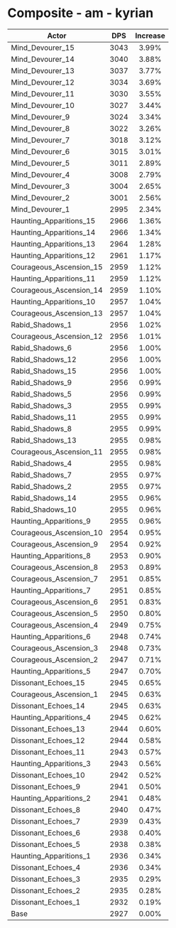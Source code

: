 # Composite - am - kyrian
| Actor | DPS | Increase |
|---|:---:|:---:|
|Mind_Devourer_15|3043|3.99%|
|Mind_Devourer_14|3040|3.88%|
|Mind_Devourer_13|3037|3.77%|
|Mind_Devourer_12|3034|3.69%|
|Mind_Devourer_11|3030|3.55%|
|Mind_Devourer_10|3027|3.44%|
|Mind_Devourer_9|3024|3.34%|
|Mind_Devourer_8|3022|3.26%|
|Mind_Devourer_7|3018|3.12%|
|Mind_Devourer_6|3015|3.01%|
|Mind_Devourer_5|3011|2.89%|
|Mind_Devourer_4|3008|2.79%|
|Mind_Devourer_3|3004|2.65%|
|Mind_Devourer_2|3001|2.56%|
|Mind_Devourer_1|2995|2.34%|
|Haunting_Apparitions_15|2966|1.36%|
|Haunting_Apparitions_14|2966|1.34%|
|Haunting_Apparitions_13|2964|1.28%|
|Haunting_Apparitions_12|2961|1.17%|
|Courageous_Ascension_15|2959|1.12%|
|Haunting_Apparitions_11|2959|1.12%|
|Courageous_Ascension_14|2959|1.10%|
|Haunting_Apparitions_10|2957|1.04%|
|Courageous_Ascension_13|2957|1.04%|
|Rabid_Shadows_1|2956|1.02%|
|Courageous_Ascension_12|2956|1.01%|
|Rabid_Shadows_6|2956|1.00%|
|Rabid_Shadows_12|2956|1.00%|
|Rabid_Shadows_15|2956|1.00%|
|Rabid_Shadows_9|2956|0.99%|
|Rabid_Shadows_5|2956|0.99%|
|Rabid_Shadows_3|2955|0.99%|
|Rabid_Shadows_11|2955|0.99%|
|Rabid_Shadows_8|2955|0.99%|
|Rabid_Shadows_13|2955|0.98%|
|Courageous_Ascension_11|2955|0.98%|
|Rabid_Shadows_4|2955|0.98%|
|Rabid_Shadows_7|2955|0.97%|
|Rabid_Shadows_2|2955|0.97%|
|Rabid_Shadows_14|2955|0.96%|
|Rabid_Shadows_10|2955|0.96%|
|Haunting_Apparitions_9|2955|0.96%|
|Courageous_Ascension_10|2954|0.95%|
|Courageous_Ascension_9|2954|0.92%|
|Haunting_Apparitions_8|2953|0.90%|
|Courageous_Ascension_8|2953|0.89%|
|Courageous_Ascension_7|2951|0.85%|
|Haunting_Apparitions_7|2951|0.85%|
|Courageous_Ascension_6|2951|0.83%|
|Courageous_Ascension_5|2950|0.80%|
|Courageous_Ascension_4|2949|0.75%|
|Haunting_Apparitions_6|2948|0.74%|
|Courageous_Ascension_3|2948|0.73%|
|Courageous_Ascension_2|2947|0.71%|
|Haunting_Apparitions_5|2947|0.70%|
|Dissonant_Echoes_15|2945|0.65%|
|Courageous_Ascension_1|2945|0.63%|
|Dissonant_Echoes_14|2945|0.63%|
|Haunting_Apparitions_4|2945|0.62%|
|Dissonant_Echoes_13|2944|0.60%|
|Dissonant_Echoes_12|2944|0.58%|
|Dissonant_Echoes_11|2943|0.57%|
|Haunting_Apparitions_3|2943|0.56%|
|Dissonant_Echoes_10|2942|0.52%|
|Dissonant_Echoes_9|2941|0.50%|
|Haunting_Apparitions_2|2941|0.48%|
|Dissonant_Echoes_8|2940|0.47%|
|Dissonant_Echoes_7|2939|0.43%|
|Dissonant_Echoes_6|2938|0.40%|
|Dissonant_Echoes_5|2938|0.38%|
|Haunting_Apparitions_1|2936|0.34%|
|Dissonant_Echoes_4|2936|0.34%|
|Dissonant_Echoes_3|2935|0.29%|
|Dissonant_Echoes_2|2935|0.28%|
|Dissonant_Echoes_1|2932|0.19%|
|Base|2927|0.00%|
